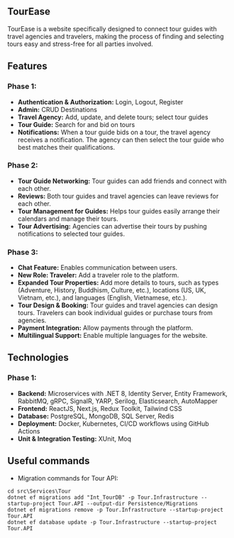## TourEase
TourEase is a website specifically designed to connect tour guides with travel agencies and travelers, making the process of finding and selecting tours easy and stress-free for all parties involved.

## Features

### Phase 1:
- **Authentication & Authorization:** Login, Logout, Register
- **Admin:** CRUD Destinations
- **Travel Agency:** Add, update, and delete tours; select tour guides
- **Tour Guide:** Search for and bid on tours
- **Notifications:** When a tour guide bids on a tour, the travel agency receives a notification. The agency can then select the tour guide who best matches their qualifications.

### Phase 2:
- **Tour Guide Networking:** Tour guides can add friends and connect with each other.
- **Reviews:** Both tour guides and travel agencies can leave reviews for each other.
- **Tour Management for Guides:** Helps tour guides easily arrange their calendars and manage their tours.
- **Tour Advertising:** Agencies can advertise their tours by pushing notifications to selected tour guides.

### Phase 3:
- **Chat Feature:** Enables communication between users.
- **New Role: Traveler:** Add a traveler role to the platform.
- **Expanded Tour Properties:** Add more details to tours, such as types (Adventure, History, Buddhism, Culture, etc.), locations (US, UK, Vietnam, etc.), and languages (English, Vietnamese, etc.).
- **Tour Design & Booking:** Tour guides and travel agencies can design tours. Travelers can book individual guides or purchase tours from agencies.
- **Payment Integration:** Allow payments through the platform.
- **Multilingual Support:** Enable multiple languages for the website.

## Technologies

### Phase 1:
- **Backend:** Microservices with .NET 8, Identity Server, Entity Framework, RabbitMQ, gRPC, SignalR, YARP, Serilog, Elasticsearch, AutoMapper
- **Frontend:** ReactJS, Next.js, Redux Toolkit, Tailwind CSS
- **Database:** PostgreSQL, MongoDB, SQL Server, Redis
- **Deployment:** Docker, Kubernetes, CI/CD workflows using GitHub Actions
- **Unit & Integration Testing:** XUnit, Moq

## Useful commands
- Migration commands for Tour API:
```
cd src\Services\Tour
dotnet ef migrations add "Int_TourDB" -p Tour.Infrastructure --startup-project Tour.API --output-dir Persistence/Migrations
dotnet ef migrations remove -p Tour.Infrastructure --startup-project Tour.API
dotnet ef database update -p Tour.Infrastructure --startup-project Tour.API
```